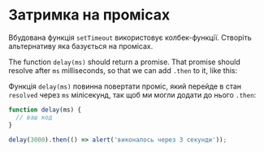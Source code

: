 
# Затримка на промісах

Вбудована функція `setTimeout` використовує колбек-функції. Створіть альтернативу яка базується на промісах.

The function `delay(ms)` should return a promise. That promise should resolve after `ms` milliseconds, so that we can add `.then` to it, like this:

Функція `delay(ms)` повинна повертати проміс, який перейде в стан `resolved` через `ms` мілісекунд, так щоб ми могли додати до нього `.then`:

```js
function delay(ms) {
  // ваш код
}

delay(3000).then(() => alert('виконалось через 3 секунди'));
```
